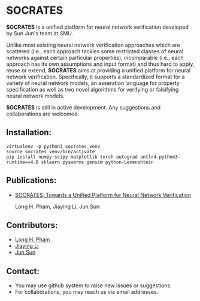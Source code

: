 # SOCRATES

**SOCRATES** is a unified platform for neural network verification developed by Sun Jun's team at SMU.

Unlike most existing neural network verification approaches which are scattered (i.e., each approach tackles some restricted classes of neural networks against certain particular properties), incomparable (i.e., each approach has its own assumptions and input format) and thus hard to apply, reuse or extend, **SOCRATES** aims at providing a unified platform for neural network verification. Specifically, it supports a standardized format for a variety of neural network models, an asseration language for property specification as well as two novel algorithms for verifying or falsifying neural network models.

**SOCRATES** is still in active development. Any suggestions and collaborations are welcomed.

## Installation:

```
virtualenv -p python3 socrates_venv
source socrates_venv/bin/activate
pip install numpy scipy matplotlib torch autograd antlr4-python3-runtime==4.8 sklearn pyswarms gensim python-Levenshtein
```

## Publications:

- [SOCRATES: Towards a Unified Platform for Neural Network Verification](https://arxiv.org/abs/2007.11206)

  Long H. Pham, Jiaying Li, Jun Sun

## Contributors:

- [Long H. Pham](https://longph1989.bitbucket.io/)
- [Jiaying Li](http://jiaying.li)
- [Jun Sun](http://sunjun.site)

## Contact:

- You may use github system to raise new issues or suggestions.
- For collaborations, you may reach us via email addresses.
